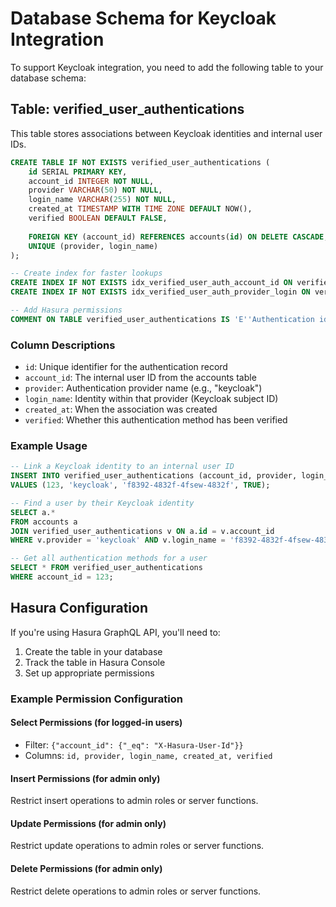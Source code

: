 # Database Schema for Keycloak Integration

To support Keycloak integration, you need to add the following table to your database schema:

## Table: verified_user_authentications

This table stores associations between Keycloak identities and internal user IDs.

```sql
CREATE TABLE IF NOT EXISTS verified_user_authentications (
    id SERIAL PRIMARY KEY,
    account_id INTEGER NOT NULL,
    provider VARCHAR(50) NOT NULL,
    login_name VARCHAR(255) NOT NULL,
    created_at TIMESTAMP WITH TIME ZONE DEFAULT NOW(),
    verified BOOLEAN DEFAULT FALSE,
    
    FOREIGN KEY (account_id) REFERENCES accounts(id) ON DELETE CASCADE,
    UNIQUE (provider, login_name)
);

-- Create index for faster lookups
CREATE INDEX IF NOT EXISTS idx_verified_user_auth_account_id ON verified_user_authentications(account_id);
CREATE INDEX IF NOT EXISTS idx_verified_user_auth_provider_login ON verified_user_authentications(provider, login_name);

-- Add Hasura permissions
COMMENT ON TABLE verified_user_authentications IS 'E''Authentication identities linked to user accounts''';
```

### Column Descriptions

- `id`: Unique identifier for the authentication record
- `account_id`: The internal user ID from the accounts table
- `provider`: Authentication provider name (e.g., "keycloak")
- `login_name`: Identity within that provider (Keycloak subject ID)
- `created_at`: When the association was created
- `verified`: Whether this authentication method has been verified

### Example Usage

```sql
-- Link a Keycloak identity to an internal user ID
INSERT INTO verified_user_authentications (account_id, provider, login_name, verified)
VALUES (123, 'keycloak', 'f8392-4832f-4fsew-4832f', TRUE);

-- Find a user by their Keycloak identity
SELECT a.* 
FROM accounts a
JOIN verified_user_authentications v ON a.id = v.account_id
WHERE v.provider = 'keycloak' AND v.login_name = 'f8392-4832f-4fsew-4832f';

-- Get all authentication methods for a user
SELECT * FROM verified_user_authentications
WHERE account_id = 123;
```

## Hasura Configuration

If you're using Hasura GraphQL API, you'll need to:

1. Create the table in your database
2. Track the table in Hasura Console
3. Set up appropriate permissions

### Example Permission Configuration

#### Select Permissions (for logged-in users)

- Filter: `{"account_id": {"_eq": "X-Hasura-User-Id"}}`
- Columns: `id, provider, login_name, created_at, verified`

#### Insert Permissions (for admin only)

Restrict insert operations to admin roles or server functions.

#### Update Permissions (for admin only)

Restrict update operations to admin roles or server functions.

#### Delete Permissions (for admin only)

Restrict delete operations to admin roles or server functions.